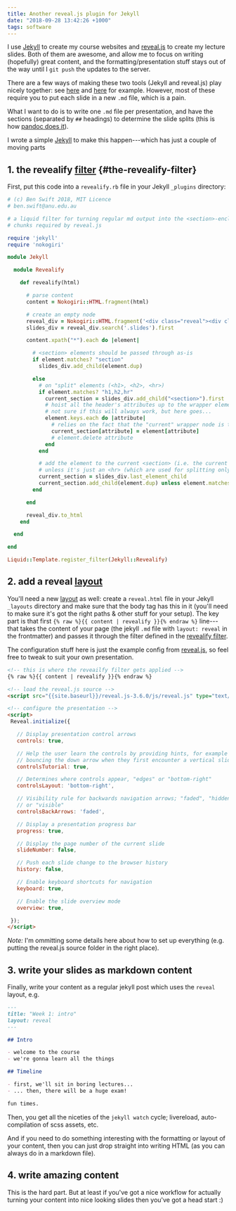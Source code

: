 ```yaml
---
title: Another reveal.js plugin for Jekyll
date: "2018-09-28 13:42:26 +1000"
tags: software
---
```


I use [Jekyll](https://jekyllrb.com/) to create my course websites and
[reveal.js](https://github.com/hakimel/reveal.js/) to create my lecture slides.
Both of them are awesome, and allow me to focus on writing (hopefully) great
content, and the formatting/presentation stuff stays out of the way until I `git
push` the updates to the server.

There are a few ways of making these two tools (Jekyll and reveal.js) play
nicely together: see [here](https://github.com/dploeger/jekyll-revealjs) and
[here](https://medium.com/aerobatic-blog/building-a-reveal-js-presentation-with-jekyll-collections-52bcdba4114a)
for example. However, most of these require you to put each slide in a new `.md`
file, which is a pain.

What I want to do is to write one `.md` file per presentation, and have the
sections (separated by `##` headings) to determine the slide splits (this is how
[pandoc does it](https://pandoc.org/MANUAL.html#producing-slide-shows-with-pandoc)).

I wrote a simple [Jekyll](https://jekyllrb.com/docs/plugins/) to make this
happen---which has just a couple of moving parts

## 1. the revealify [filter](https://jekyllrb.com/docs/plugins/filters/) {#the-revealify-filter}

First, put this code into a `revealify.rb` file in your Jekyll `_plugins`
directory:

```ruby
# (c) Ben Swift 2018, MIT Licence
# ben.swift@anu.edu.au

# a liquid filter for turning regular md output into the <section>-enclosed
# chunks required by reveal.js

require 'jekyll'
require 'nokogiri'

module Jekyll

  module Revealify

    def revealify(html)

      # parse content
      content = Nokogiri::HTML.fragment(html)

      # create an empty node
      reveal_div = Nokogiri::HTML.fragment('<div class="reveal"><div class="slides"></div></div>', 'UTF-8')
      slides_div = reveal_div.search('.slides').first

      content.xpath("*").each do |element|

        # <section> elements should be passed through as-is
        if element.matches? "section"
          slides_div.add_child(element.dup)

        else
          # on "split" elements (<h1>, <h2>, <hr>)
          if element.matches? "h1,h2,hr"
            current_section = slides_div.add_child("<section>").first
            # hoist all the header's attributes up to the wrapper element
            # not sure if this will always work, but here goes...
            element.keys.each do |attribute|
              # relies on the fact that the "current" wrapper node is the last child in ret
              current_section[attribute] = element[attribute]
              # element.delete attribute
            end
          end

          # add the element to the current <section> (i.e. the current slide)
          # unless it's just an <hr> (which are used for splitting only)
          current_section = slides_div.last_element_child
          current_section.add_child(element.dup) unless element.matches? "hr"
        end

      end

      reveal_div.to_html
    end

  end

end

Liquid::Template.register_filter(Jekyll::Revealify)
```

## 2. add a reveal [layout](https://jekyllrb.com/docs/layouts/)

You'll need a new [layout](https://jekyllrb.com/docs/layouts/) as well: create a
`reveal.html` file in your Jekyll `_layouts` directory and make sure that the
body tag has this in it (you'll need to make sure it's got the right paths &
other stuff for your setup). The key part is that first `{% raw %}{{ content |
revealify }}{% endraw %}` line---that takes the content of your page (the jekyll
`.md` file with `layout: reveal` in the frontmatter) and passes it through the
filter defined in the [revealify filter](#the-revealify-filter).

The configuration stuff here is just the example config from
[reveal.js](https://github.com/hakimel/reveal.js#configuration), so feel free to
tweak to suit your own presentation.

```html
<!-- this is where the reveailfy filter gets applied -->
{% raw %}{{ content | revealify }}{% endraw %}

<!-- load the reveal.js source -->
<script src="{{site.baseurl}}/reveal.js-3.6.0/js/reveal.js" type="text/javascript"></script>

<!-- configure the presentation -->
<script>
 Reveal.initialize({

   // Display presentation control arrows
   controls: true,

   // Help the user learn the controls by providing hints, for example by
   // bouncing the down arrow when they first encounter a vertical slide
   controlsTutorial: true,

   // Determines where controls appear, "edges" or "bottom-right"
   controlsLayout: 'bottom-right',

   // Visibility rule for backwards navigation arrows; "faded", "hidden"
   // or "visible"
   controlsBackArrows: 'faded',

   // Display a presentation progress bar
   progress: true,

   // Display the page number of the current slide
   slideNumber: false,

   // Push each slide change to the browser history
   history: false,

   // Enable keyboard shortcuts for navigation
   keyboard: true,

   // Enable the slide overview mode
   overview: true,

 });
</script>
```

*Note:* I'm ommitting some details here about how to set up everything (e.g.
putting the reveal.js source folder in the right place).

## 3. write your slides as markdown content

Finally, write your content as a regular jekyll post which uses the `reveal`
layout, e.g.

```md
---
title: "Week 1: intro"
layout: reveal
---

## Intro

- welcome to the course
- we're gonna learn all the things

## Timeline

- first, we'll sit in boring lectures...
- ... then, there will be a huge exam!

fun times.
```

Then, you get all the niceties of the `jekyll watch` cycle; livereload,
auto-compilation of scss assets, etc.

And if you need to do something interesting with the formatting or layout of
your content, then you can just drop straight into writing HTML (as you can
always do in a markdown file).

## 4. write amazing content

This is the hard part. But at least if you've got a nice workflow for actually
turning your content into nice looking slides then you've got a head start :)
